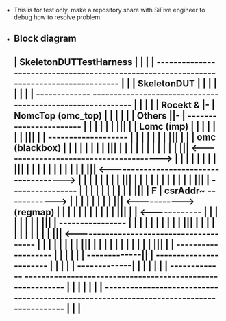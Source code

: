- This is for test only, make a repository share with SiFive engineer to debug how to resolve problem.

- Block diagram                                                                                           
    --------------------------------------------------------------------------------------------------------------------- 
    | SkeletonDUTTestHarness                                                                                            | 
    |                                                                                                                   | 
    |  ---------------------------------------------------------------------------------------                          | 
    |  | SkeletonDUT                                                                         |                          | 
    |  |                                                                                     |                          | 
    |  |  -------------          ----------------------------------------------------------  |                          | 
    |  |  | Rocekt &  |-         | NomcTop (omc_top)                                      |  |                          | 
    |  |  | Others    ||-        |                             -----------------------    |  |                          | 
    |  |  |           |||        |                             | Lomc (imp)          |    |  |                          | 
    |  |  |           |||        |                             | ------------------- |    |  |                          | 
    |  |  |           |||        |                             | | omc (blackbox)  | |    |  |                          | 
    |  |  |           |||        |                             | |                 | |    |  |                          | 
    |  |  |           ||| <-------------------------------------->                 | |    |  |                          | 
    |  |  |           |||        |                             | |                 | |    |  |                          | 
    |  |  |           ||| <-------------------------------------->                 | |    |  |                          | 
    |  |  |           |||        |                             | |                 | |    |  |                          | 
    |  |  |           |||        |    ----------------         | |                 | |    |  |                          | 
    |  |  |           |||        |  F | csrAddr~     ------------>                 | |    |  |                          | 
    |  |  |           ||| <-----------> (regmap)     |         | |                 | |    |  |                          | 
    |  |  |           |||        |    |              <------------                 | |    |  |                          | 
    |  |  |           |||        |    ----------------         | |                 | |    |  |                          | 
    |  |  |           |||        |                             | |                 | |    |  |                          | 
    |  |  |           ||| <---------------------------------------                 | |    |  |                          | 
    |  |  |           |||        |                             | |                 | |    |  |                          | 
    |  |  |           |||        |                             | ------------------- |    |  |                          | 
    |  |  -------------||        |                             -----------------------    |  |                          | 
    |  |   -------------|        |                                                        |  |                          | 
    |  |    -------------        ----------------------------------------------------------  |                          | 
    |  |                                                                                     |                          | 
    |  ---------------------------------------------------------------------------------------                          | 
    |                                                                                                                   | 
    --------------------------------------------------------------------------------------------------------------------- 


